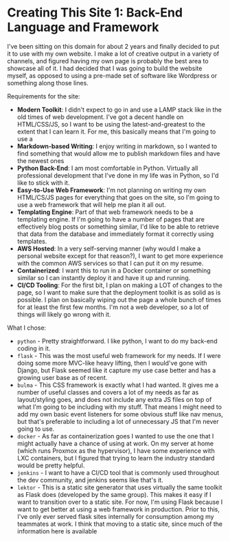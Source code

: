 # Creating This Site 1: Back-End Language and Framework


I've been sitting on this domain for about 2 years and finally decided to put it to use with my own website. I make a lot of creative output in a variety of channels, and figured having my own page is probably the best area to showcase all of it. I had decided that I was going to build the website myself, as opposed to using a pre-made set of software like Wordpress or something along those lines.

Requirements for the site:
* **Modern Toolkit**: I didn't expect to go in and use a LAMP stack like in the old times of web development. I've got a decent handle on HTML/CSS/JS, so I want to be using the latest-and-greatest to the extent that I can learn it. For me, this basically means that I'm going to use a 
* **Markdown-based Writing**: I enjoy writing in markdown, so I wanted to find something that would allow me to publish markdown files and have the newest ones
* **Python Back-End**: I am most comfortable in Python. Virtually all professional development that I've done in my life was in Python, so I'd like to stick with it.
* **Easy-to-Use Web Framework**: I'm not planning on writing my own HTML/CS/JS pages for everything that goes on the site, so I'm going to use a web framework that will help me plan it all out.
* **Templating Engine**: Part of that web framework needs to be a templating engine. If I'm going to have a number of pages that are effectively blog posts or something similar, I'd like to be able to retrieve that data from the database and immediately format it correctly using templates.
* **AWS Hosted**: In a very self-serving manner (why would I make a personal website except for that reason?), I want to get more experience with the common AWS services so that I can put it on my resume.
* **Containerized**: I want this to run in a Docker container or something similar so I can instantly deploy it and have it up and running.
* **CI/CD Tooling**: For the first bit, I plan on making a LOT of changes to the page, so I want to make sure that the deployment toolkit is as solid as is possible. I plan on basically wiping out the page a whole bunch of times for at least the first few months. I'm not a web developer, so a lot of things will likely go wrong with it.



What I chose:
* `python` - Pretty straightforward. I like python, I want to do my back-end coding in it.
* `flask` - This was the most useful web framework for my needs. If I were doing some more MVC-like heavy lifting, then I would've gone with Django, but Flask seemed like it capture my use case better and has a growing user base as of recent.
* `bulma` - This CSS framework is exactly what I had wanted. It gives me a number of useful classes and covers a lot of my needs as far as layout/styling goes, and does not include any extra JS files on top of what I'm going to be including with my stuff. That means I might need to add my own basic event listeners for some obvious stuff like nav menus, but that's preferable to including a lot of unnecessary JS that I'm never going to use.
* `docker` - As far as containerization goes I wanted to use the one that I might actually have a chance of using at work. On my server at home (which runs Proxmox as the hypervisor), I have some experience with LXC containers, but I figured that trying to learn the industry standard would be pretty helpful.
* `jenkins` - I want to have a CI/CD tool that is commonly used throughout the dev community, and jenkins seems like that's it.
* `lektor` - This is a static site generator that uses virtually the same toolkit as Flask does (developed by the same group). This makes it easy if I want to transition over to a static site. For now, I'm using Flask because I want to get better at using a web framework in production. Prior to this, I've only ever served flask sites internally for consumption among my teammates at work. I think that moving to a static site, since much of the information here is available 
